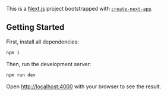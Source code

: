 This is a [Next.js](https://nextjs.org/) project bootstrapped with [`create-next-app`](https://github.com/vercel/next.js/tree/canary/packages/create-next-app).

## Getting Started
First, install all dependencies:
```bash
npm i
```

Then, run the development server:

```bash
npm run dev
```

Open [http://localhost:4000](http://localhost:4000) with your browser to see the result.

